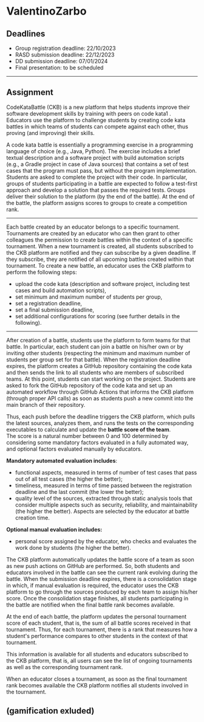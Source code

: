 # ValentinoZarbo

## Deadlines
* Group registration deadline: 22/10/2023
* RASD submission deadline: 22/12/2023
* DD submission deadline: 07/01/2024
* Final presentation: to be scheduled

----------

## Assignment

CodeKataBattle (CKB) is a new platform that helps students improve their software development skills
by training with peers on code kata1 . Educators use the platform to challenge students by creating code
kata battles in which teams of students can compete against each other, thus proving (and improving)
their skills.  


A code kata battle is essentially a programming exercise in a programming language of choice (e.g.,
Java, Python). The exercise includes a brief textual description and a software project with build
automation scripts (e.g., a Gradle project in case of Java sources) that contains a set of test cases that
the program must pass, but without the program implementation. Students are asked to complete the
project with their code. In particular, groups of students participating in a battle are expected to follow
a test-first approach and develop a solution that passes the required tests. Groups deliver their
solution to the platform (by the end of the battle). At the end of the battle, the platform assigns scores
to groups to create a competition rank.  

--------

Each battle created by an educator belongs to a specific tournament. Tournaments are created by an
educator who can then grant to other colleagues the permission to create battles within the context of
a specific tournament. When a new tournament is created, all students subscribed to the CKB platform
are notified and they can subscribe by a given deadline. If they subscribe, they are notified of all
upcoming battles created within that tournament. To create a new battle, an educator uses the CKB
platform to perform the following steps:  

* upload the code kata (description and software project, including test cases and build
automation scripts),
* set minimum and maximum number of students per group,
* set a registration deadline,
* set a final submission deadline,
* set additional configurations for scoring (see further details in the following).
------------

After creation of a battle, students use the platform to form teams for that battle. In particular, each
student can join a battle on his/her own or by inviting other students (respecting the minimum and
maximum number of students per group set for that battle). When the registration deadline expires,
the platform creates a GitHub repository containing the code kata and then sends the link to all students
who are members of subscribed teams. At this point, students can start working on the project.
Students are asked to fork the GitHub repository of the code kata and set up an automated workflow
through GitHub Actions that informs the CKB platform (through proper API calls) as soon as students
push a new commit into the main branch of their repository.  

Thus, each push before the deadline triggers the CKB platform, which pulls the latest sources, analyzes them, and runs the tests on the corresponding executables to calculate and update the **battle score of the team**.  
The score is a natural number between 0 and 100 determined by considering some mandatory factors
evaluated in a fully automated way, and optional factors evaluated manually by educators.  

**Mandatory automated evaluation includes**:
* functional aspects, measured in terms of number of test cases that pass out of all test cases (the
higher the better);
* timeliness, measured in terms of time passed between the registration deadline and the last
commit (the lower the better);
* quality level of the sources, extracted through static analysis tools that consider multiple aspects
such as security, reliability, and maintainability (the higher the better). Aspects are selected by the
educator at battle creation time.

**Optional manual evaluation includes:**
* personal score assigned by the educator, who checks and evaluates the work done by students (the
higher the better).

The CKB platform automatically updates the battle score of a team as soon as new push actions on
GitHub are performed. So, both students and educators involved in the battle can see the current rank
evolving during the battle. When the submission deadline expires, there is a consolidation stage in
which, if manual evaluation is required, the educator uses the CKB platform to go through the sources
produced by each team to assign his/her score. Once the consolidation stage finishes, all students
participating in the battle are notified when the final battle rank becomes available.  

At the end of each battle, the platform updates the personal tournament score of each student, that is,
the sum of all battle scores received in that tournament. Thus, for each tournament, there is a rank that
measures how a student's performance compares to other students in the context of that tournament.  

This information is available for all students and educators subscribed to the CKB platform, that is, all
users can see the list of ongoing tournaments as well as the corresponding tournament rank.  

When an educator closes a tournament, as soon as the final tournament rank becomes available the
CKB platform notifies all students involved in the tournament.  

(gamification exluded) 
-----------


